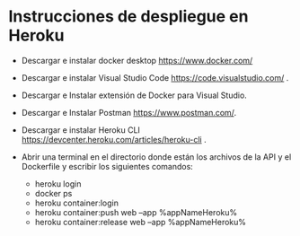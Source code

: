 # Instrucciones de despliegue en Heroku

-	Descargar e instalar docker desktop https://www.docker.com/ 
-	Descargar e instalar Visual Studio Code https://code.visualstudio.com/ .
-	Descargar e Instalar extensión de Docker para Visual Studio. 
-	Descargar e Instalar Postman https://www.postman.com/. 
-	Descargar e instalar Heroku CLI https://devcenter.heroku.com/articles/heroku-cli . 
-	Abrir una terminal en el directorio donde están los archivos de la API y el Dockerfile y escribir los siguientes comandos: 

    - heroku login
    - docker ps
    - heroku container:login
    - heroku container:push web –app %appNameHeroku%
    - heroku container:release web –app %appNameHeroku%
